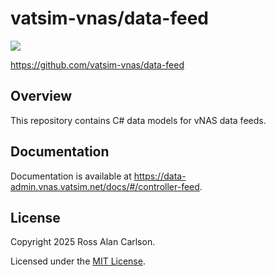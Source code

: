 # vatsim-vnas/data-feed

![](https://img.shields.io/github/v/release/vatsim-vnas/data-feed)

https://github.com/vatsim-vnas/data-feed

## Overview

This repository contains C# data models for vNAS data feeds.

## Documentation

Documentation is available at https://data-admin.vnas.vatsim.net/docs/#/controller-feed.

## License

Copyright 2025 Ross Alan Carlson.

Licensed under the [MIT License](https://mit-license.org/).
